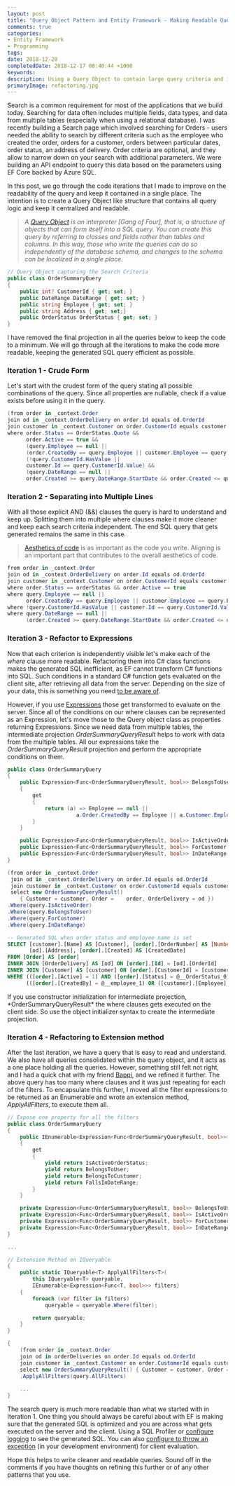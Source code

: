 ```yaml
---
layout: post
title: "Query Object Pattern and Entity Framework - Making Readable Queries"
comments: true
categories: 
- Entity Framework
- Programming
tags: 
date: 2018-12-20
completedDate: 2018-12-17 08:40:44 +1000
keywords: 
description: Using a Query Object to contain large query criteria and iterating over the query to make it more readable.
primaryImage: refactoring.jpg
---
```


Search is a common requirement for most of the applications that we build today. Searching for data often includes multiple fields, data types, and data from multiple tables (especially when using a relational database). I was recently building a Search page which involved searching for Orders - users needed the ability to search by different criteria such as the employee who created the order, orders for a customer, orders between particular dates, order status, an address of delivery. Order criteria are optional, and they allow to narrow down on your search with additional parameters. We were building an API endpoint to query this data based on the parameters using EF Core backed by Azure SQL.

In this post, we go through the code iterations that I made to improve on the readability of the query and keep it contained in a single place. The intention is to create a Query Object like structure that contains all query logic and keep it centralized and readable. 


> *A [Query Object](https://martinfowler.com/eaaCatalog/queryObject.html) is an interpreter [Gang of Four], that is, a structure of objects that can form itself into a SQL query. You can create this query by referring to classes and fields rather than tables and columns. In this way, those who write the queries can do so independently of the database schema, and changes to the schema can be localized in a single place.*

``` csharp
// Query Object capturing the Search Criteria
public class OrderSummaryQuery
{
    public int? CustomerId { get; set; }
    public DateRange DateRange { get; set; }
    public string Employee { get; set; }
    public string Address { get; set;}
    public OrderStatus OrderStatus { get; set; }
}
```
I have removed the final projection in all the queries below to keep the code to a minimum. We will go through all the iterations to make the code more readable, keeping the generated SQL query efficient as possible.

### Iteration 1 - Crude Form

Let's start with the crudest form of the query stating all possible combinations of the query. Since all properties are nullable, check if a value exists before using it in the query. 

``` csharp
(from order in _context.Order
join od in _context.OrderDelivery on order.Id equals od.OrderId
join customer in _context.Customer on order.CustomerId equals customer.Id
where order.Status == OrderStatus.Quote &&
      order.Active == true &&
      (query.Employee == null || 
      (order.CreatedBy == query.Employee || customer.Employee == query.Employee)) &&
      (!query.CustomerId.HasValue ||
      customer.Id == query.CustomerId.Value) &&
      (query.DateRange == null || 
      order.Created >= query.DateRange.StartDate && order.Created <= query.DateRange.EndDate))
```

### Iteration 2 - Separating into Multiple Lines

With all those explicit AND (&&) clauses the query is hard to understand and keep up. Splitting them into multiple where clauses make it more cleaner and keep each search criteria independent. The end SQL query that gets generated remains the same in this case.

> [Aesthetics of code](https://rahulpnath.com/blog/left-align-your-code-for-better-readability/) is as important as the code you write. Aligning is an important part that contributes to the overall aesthetics of code.

``` csharp
from order in _context.Order
join od in _context.OrderDelivery on order.Id equals od.OrderId
join customer in _context.Customer on order.CustomerId equals customer.Id
where order.Status == orderStatus && order.Active == true
where query.Employee == null ||
      order.CreatedBy == query.Employee || customer.Employee == query.Employee
where !query.CustomerId.HasValue || customer.Id == query.CustomerId.Value
where query.DateRange == null ||
      (order.Created >= query.DateRange.StartDate && order.Created <= query.DateRange.EndDate)
```

### Iteration 3 - Refactor to Expressions

Now that each criterion is independently visible let's make each of the *where* clause more readable. Refactoring them into C# class functions makes the generated SQL inefficient, as EF cannot transform C# functions into SQL.  Such conditions in a standard C# function gets evaluated on the client site, after retrieving all data from the server. Depending on the size of your data, this is something you need [to be aware of](https://docs.microsoft.com/en-us/ef/core/querying/client-eval#client-evaluation-performance-issues). 

However, if you use [Expressions](https://docs.microsoft.com/en-us/dotnet/framework/data/adonet/ef/language-reference/expressions-in-linq-to-entities-queries) those get transformed to evaluate on the server. Since all of the conditions on our where clauses can be represented as an Expression, let's move those to the Query object class as properties returning Expressions. Since we need data from multiple tables, the intermediate projection *OrderSummaryQueryResult* helps to work with data from the multiple tables. All our expressions take the *OrderSummaryQueryResult* projection and perform the appropriate conditions on them.

``` csharp
public class OrderSummaryQuery
{
    public Expression<Func<OrderSummaryQueryResult, bool>> BelongsToUser
    {
        get
        {
            return (a) => Employee == null ||
                      a.Order.CreatedBy == Employee || a.Customer.Employee == Employee;
        }
    }

    public Expression<Func<OrderSummaryQueryResult, bool>> IsActiveOrder...
    public Expression<Func<OrderSummaryQueryResult, bool>> ForCustomer...
    public Expression<Func<OrderSummaryQueryResult, bool>> InDateRange...
}
```
``` csharp
(from order in _context.Order
 join od in _context.OrderDelivery on order.Id equals od.OrderId
 join customer in _context.Customer on order.CustomerId equals customer.Id
 select new OrderSummaryQueryResult() 
    { Customer = customer, Order =    order, OrderDelivery = od })
.Where(query.IsActiveOrder)
.Where(query.BelongsToUser)
.Where(query.ForCustomer)
.Where(query.InDateRange)
```

``` sql
-- Generated SQL when order status and employee name is set
SELECT [customer].[Name] AS [Customer], [order].[OrderNumber] AS [Number],
       [od].[Address], [order].[Created] AS [CreatedDate]
FROM [Order] AS [order]
INNER JOIN [OrderDelivery] AS [od] ON [order].[Id] = [od].[OrderId]
INNER JOIN [Customer] AS [customer] ON [order].[CustomerId] = [customer].[Id]
WHERE (([order].[Active] = 1) AND ([order].[Status] = @__OrderStatus_0)) AND 
      (([order].[CreatedBy] = @__employee_1) OR ([customer].[Employee] = @__employee_2))
```

<div class="alert alert-warning">
If you use constructor initialization for intermediate projection, *OrderSummaryQueryResult* the where clauses gets executed on the client side. So use the object initializer syntax to create the intermediate projection.
</div>

### Iteration 4 - Refactoring to Extension method

After the last iteration, we have a query that is easy to read and understand. We also have all queries consolidated within the query object, and it acts as a one place holding all the queries. However, something still felt not right, and I had a quick chat with my friend [Bappi](https://twitter.com/zpbappi), and we refined it further. The above query has too many where clauses and it was just repeating for each of the filters. To encapsulate this further, I moved all the filter expressions to be returned as an Enumerable and wrote an extension method, *ApplyAllFilters*, to execute them all.

``` csharp
// Expose one property for all the filters 
public class OrderSummaryQuery
{
    public IEnumerable<Expression<Func<OrderSummaryQueryResult, bool>>> AllFilters
    {
        get
        {
            yield return IsActiveOrderStatus;
            yield return BelongsToUser;
            yield return BelongsToCustomer;
            yield return FallsInDateRange;
        }
    }

    private Expression<Func<OrderSummaryQueryResult, bool>> BelongsToUser...
    private Expression<Func<OrderSummaryQueryResult, bool>> IsActiveOrder...
    private Expression<Func<OrderSummaryQueryResult, bool>> ForCustomer...
    private Expression<Func<OrderSummaryQueryResult, bool>> InDateRange...
}

... 

// Extension Method on IQueryable
{
    public static IQueryable<T> ApplyAllFilters<T>(
        this IQueryable<T> queryable,
        IEnumerable<Expression<Func<T, bool>>> filters)
    {
        foreach (var filter in filters)
            queryable = queryable.Where(filter);

        return queryable;
    }
}
```

``` csharp
{
    (from order in _context.Order
    join od in orderDeliveries on order.Id equals od.OrderId
    join customer in _context.Customer on order.CustomerId equals customer.Id
    select new OrderSummaryQueryResult() { Customer = customer, Order = order, OrderDelivery = od })
    .ApplyAllFilters(query.AllFilters)
    
    ...
}
```
The search query is much more readable than what we started with in Iteration 1. One thing you should always be careful about with EF is making sure that the generated SQL is optimized and you are across what gets executed on the server and the client. Using a SQL Profiler or [configure logging](https://docs.microsoft.com/en-us/ef/core/miscellaneous/logging) to see the generated SQL. You can also [configure to throw an exception](https://docs.microsoft.com/en-us/ef/core/querying/client-eval#optional-behavior-throw-an-exception-for-client-evaluation) (in your development environment) for client evaluation. 

Hope this helps to write cleaner and readable queries. Sound off in the comments if you have thoughts on refining this further or of any other patterns that you use. 